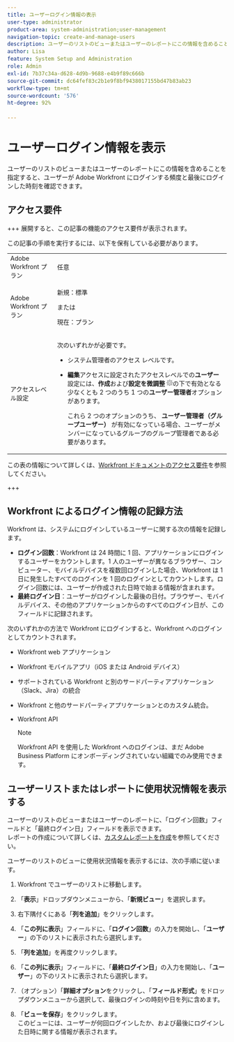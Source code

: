 ```yaml
---
title: ユーザーログイン情報の表示
user-type: administrator
product-area: system-administration;user-management
navigation-topic: create-and-manage-users
description: ユーザーのリストのビューまたはユーザーのレポートにこの情報を含めることを指定すると、ユーザーが Workfront にログインする頻度と最終ログイン時刻を確認できます。
author: Lisa
feature: System Setup and Administration
role: Admin
exl-id: 7b37c34a-d628-4d9b-9688-e4b9f89c666b
source-git-commit: dc64fef83c2b1e9f8bf9438017155bd47b83ab23
workflow-type: tm+mt
source-wordcount: '576'
ht-degree: 92%

---
```


# ユーザーログイン情報を表示

ユーザーのリストのビューまたはユーザーのレポートにこの情報を含めることを指定すると、ユーザーが Adobe Workfront にログインする頻度と最後にログインした時刻を確認できます。

## アクセス要件

+++ 展開すると、この記事の機能のアクセス要件が表示されます。

この記事の手順を実行するには、以下を保有している必要があります。

<table style="table-layout:auto"> 
 <col> 
 <col> 
 <tbody> 
  <tr> 
   <td role="rowheader">Adobe Workfront プラン</td> 
   <td>任意</td> 
  </tr> 
  <tr> 
   <td role="rowheader">Adobe Workfront プラン</td> 
   <td><p>新規：標準</p><p>または</p><p>現在：プラン</p></td> 
  </tr> 
  <tr> 
   <td role="rowheader">アクセスレベル設定</td> 
   <td> <p>次のいずれかが必要です。</p> 
    <ul> 
     <li> <p>システム管理者のアクセス レベルです。 </li> 
     <li> <p><b>編集</b>アクセスに設定されたアクセスレベルでの<b>ユーザー</b>設定には、<b>作成</b>および<b>設定を微調整</b> <img src="assets/gear-icon-in-access-levels.png">の下で有効となる少なくとも 2 つのうち 1 つの<b>ユーザー管理者</b>オプションがあります。 </p> <p>これら 2 つのオプションのうち、<b> ユーザー管理者（グループユーザー） </b> が有効になっている場合、ユーザーがメンバーになっているグループのグループ管理者である必要があります。</p> </li> 
    </ul> </td> 
  </tr> 
 </tbody> 
</table>

この表の情報について詳しくは、[Workfront ドキュメントのアクセス要件](/help/quicksilver/administration-and-setup/add-users/access-levels-and-object-permissions/access-level-requirements-in-documentation.md)を参照してください。

+++

## Workfront によるログイン情報の記録方法

Workfront は、システムにログインしているユーザーに関する次の情報を記録します。

* **ログイン回数**：Workfront は 24 時間に 1 回、アプリケーションにログインするユーザーをカウントします。1 人のユーザーが異なるブラウザー、コンピューター、モバイルデバイスを複数回ログインした場合、Workfront は 1 日に発生したすべてのログインを 1 回のログインとしてカウントします。ログイン回数には、ユーザーが作成された日時で始まる情報が含まれます。
* **最終ログイン日**：ユーザーがログインした最後の日付。ブラウザー、モバイルデバイス、その他のアプリケーションからのすべてのログイン日が、このフィールドに記録されます。

次のいずれかの方法で Workfront にログインすると、Workfront へのログインとしてカウントされます。

* Workfront web アプリケーション
* Workfront モバイルアプリ（iOS または Android デバイス）
* サポートされている Workfront と別のサードパーティアプリケーション（Slack、Jira）の統合
* Workfront と他のサードパーティアプリケーションとのカスタム統合。
* Workfront API

  >[!NOTE]
  >
  >Workfront API を使用した Workfront へのログインは、まだ Adobe Business Platform にオンボーディングされていない組織でのみ使用できます。

## ユーザーリストまたはレポートに使用状況情報を表示する

ユーザーのリストのビューまたはユーザーのレポートに、「ログイン回数」フィールドと「最終ログイン日」フィールドを表示できます。\
レポートの作成について詳しくは、[カスタムレポートを作成](../../../reports-and-dashboards/reports/creating-and-managing-reports/create-custom-report.md)を参照してください。

ユーザーのリストのビューに使用状況情報を表示するには、次の手順に従います。

1. Workfront でユーザーのリストに移動します。
1. 「**表示**」ドロップダウンメニューから、「**新規ビュー**」を選択します。

1. 右下隅付くにある「**列を追加**」をクリックします。
1. 「**この列に表示**」フィールドに、「**ログイン回数**」の入力を開始し、「**ユーザー**」の下のリストに表示されたら選択します。

1. 「**列を追加**」を再度クリックします。
1. 「**この列に表示**」フィールドに、「**最終ログイン日**」の入力を開始し、「**ユーザー**」の下のリストに表示されたら選択します。

1. （オプション）「**詳細オプション**&#x200B;をクリックし、「**フィールド形式**」をドロップダウンメニューから選択して、最後ログインの時刻や日を列に含めます。

1. 「**ビューを保存**」をクリックします。\
   このビューには、ユーザーが何回ログインしたか、および最後にログインした日時に関する情報が表示されます。
